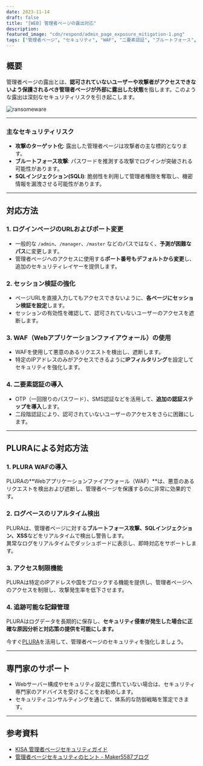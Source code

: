 ```yaml
---
date: 2023-11-14
draft: false
title: "[WEB] 管理者ページの露出対応"
description: 
featured_image: "cdn/respond/admin_page_exposure_mitigation-1.png"
tags: ["管理者ページ", "セキュリティ", "WAF", "二要素認証", "ブルートフォース", "PLURA", "Webセキュリティ", "SQLインジェクション"]
---
```


## 概要

管理者ページの露出とは、**認可されていないユーザーや攻撃者がアクセスできないよう保護されるべき管理者ページが外部に露出した状態**を指します。このような露出は深刻なセキュリティリスクを引き起こします。

<!--more-->
![ransomeware](https://blog.plura.io/cdn/respond/admin_page_exposure_mitigation-1.png)

---

### 主なセキュリティリスク
- **攻撃のターゲット化**: 露出した管理者ページは攻撃者の主な標的となります。  
- **ブルートフォース攻撃**: パスワードを推測する攻撃でログインが突破される可能性があります。  
- **SQLインジェクション(SQLI)**: 脆弱性を利用して管理者権限を奪取し、機密情報を漏洩させる可能性があります。  

---

## 対応方法

### 1. **ログインページのURLおよびポート変更**
- 一般的な `/admin`、`/manager`、`/master` などのパスではなく、**予測が困難なパス**に変更します。
- 管理者ページへのアクセスに使用する**ポート番号もデフォルトから変更**し、追加のセキュリティレイヤーを提供します。

### 2. **セッション検証の強化**
- ページURLを直接入力してもアクセスできないように、**各ページにセッション検証を設定**します。
- セッションの有効性を確認して、認可されていないユーザーのアクセスを遮断します。

### 3. **WAF（Webアプリケーションファイアウォール）の使用**
- WAFを使用して悪意のあるリクエストを検出し、遮断します。
- 特定のIPアドレスのみがアクセスできるように**IPフィルタリング**を設定してセキュリティを強化します。

### 4. **二要素認証の導入**
- OTP（一回限りのパスワード）、SMS認証などを活用して、**追加の認証ステップを導入**します。
- 二段階認証により、認可されていないユーザーのアクセスをさらに困難にします。

---

## PLURAによる対応方法

### 1. **PLURA WAFの導入**
PLURAの**Webアプリケーションファイアウォール（WAF）**は、悪意のあるリクエストを検出および遮断し、管理者ページを保護するのに非常に効果的です。

### 2. **ログベースのリアルタイム検出**
PLURAは、管理者ページに対する**ブルートフォース攻撃、SQLインジェクション、XSS**などをリアルタイムで検出し警告します。  
異常なログをリアルタイムでダッシュボードに表示し、即時対応をサポートします。

### 3. **アクセス制限機能**
PLURAは特定のIPアドレスや国をブロックする機能を提供し、管理者ページへのアクセスを制限し、攻撃発生率を低下させます。

### 4. **追跡可能な記録管理**
PLURAはログデータを長期的に保存し、**セキュリティ侵害が発生した場合に正確な原因分析と対応策の提供を可能にします。**

今すぐ[PLURA](https://www.plura.io/)を活用して、管理者ページのセキュリティを強化しましょう。

---

## 専門家のサポート

- Webサーバー構成やセキュリティ設定に慣れていない場合は、セキュリティ専門家のアドバイスを受けることをお勧めします。  
- セキュリティコンサルティングを通じて、体系的な防御戦略を策定できます。

---

## 参考資料

- [KISA 管理者ページセキュリティガイド](https://www.kisa.or.kr/2060204/form?postSeq=12&lang_type=KO&page=1)  
- [管理者ページセキュリティのヒント - Maker5587ブログ](https://maker5587.tistory.com/30)

